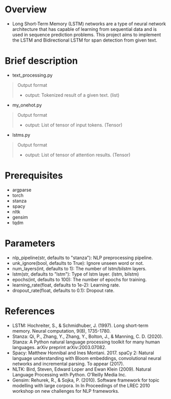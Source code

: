 # Overview
- Long Short-Term Memory (LSTM) networks are a type of neural network architecture that has capable of learning from sequential data and is used in sequence prediction problems. This project aims to implement the LSTM and Bidirectional LSTM for span detection from given text.

# Brief description
- text_processing.py
> Output format
> - output: Tokenized result of a given text. (list)
- my_onehot.py
> Output format
> - output: List of tensor of input tokens. (Tensor)
- lstms.py
> Output format
> - output: List of tensor of attention results. (Tensor)


# Prerequisites
- argparse
- torch
- stanza
- spacy
- nltk
- gensim
- tqdm

# Parameters
- nlp_pipeline(str, defaults to "stanza"): NLP preprocessing pipeline.
- unk_ignore(bool, defaults to True): Ignore unseen word or not.
- num_layers(int, defaults to 1): The number of lstm/bilstm layers.
- lstm(str, defaults to "lstm"): Type of lstm layer. (lstm, bilstm)
- epochs(int, defaults to 100): The number of epochs for training.
- learning_rate(float, defaults to 1e-2): Learning rate.
- dropout_rate(float, defaults to 0.1): Dropout rate.

# References
- LSTM: Hochreiter, S., & Schmidhuber, J. (1997). Long short-term memory. Neural computation, 9(8), 1735-1780.
- Stanza: Qi, P., Zhang, Y., Zhang, Y., Bolton, J., & Manning, C. D. (2020). Stanza: A Python natural language processing toolkit for many human languages. arXiv preprint arXiv:2003.07082.
- Spacy: Matthew Honnibal and Ines Montani. 2017. spaCy 2: Natural language understanding with Bloom embeddings, convolutional neural networks and incremental parsing. To appear (2017).
- NLTK: Bird, Steven, Edward Loper and Ewan Klein (2009). Natural Language Processing with Python. O'Reilly Media Inc.
- Gensim: Rehurek, R., & Sojka, P. (2010). Software framework for topic modelling with large corpora. In In Proceedings of the LREC 2010 workshop on new challenges for NLP frameworks.
